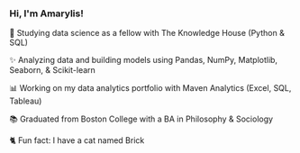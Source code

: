 ### Hi, I'm Amarylis!

🌱 Studying data science as a fellow with The Knowledge House (Python & SQL)

✨ Analyzing data and building models using Pandas, NumPy, Matplotlib, Seaborn, & Scikit-learn

📊 Working on my data analytics portfolio with Maven Analytics (Excel, SQL, Tableau)

📚 Graduated from Boston College with a BA in Philosophy & Sociology 

🐈 Fun fact: I have a cat named Brick
